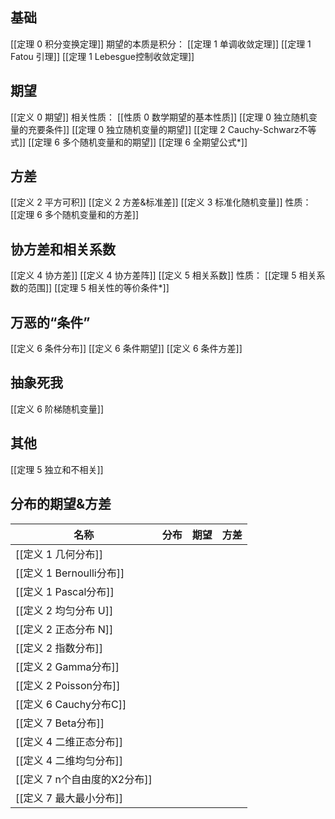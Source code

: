 ## 基础
[[定理 0 积分变换定理]]
期望的本质是积分：
[[定理 1 单调收敛定理]]
[[定理 1 Fatou 引理]]
[[定理 1 Lebesgue控制收敛定理]]

## 期望
[[定义 0 期望]]
相关性质：
[[性质 0 数学期望的基本性质]]
[[定理 0 独立随机变量的充要条件]]
[[定理 0 独立随机变量的期望]]
[[定理 2 Cauchy-Schwarz不等式]]
[[定理 6 多个随机变量和的期望]]
[[定理 6 全期望公式*]]

## 方差
[[定义 2 平方可积]]
[[定义 2 方差&标准差]]
[[定义 3 标准化随机变量]]
性质：
[[定理 6 多个随机变量和的方差]]

## 协方差和相关系数
[[定义 4 协方差]]
[[定义 4 协方差阵]]
[[定义 5 相关系数]]
性质：
[[定理 5 相关系数的范围]]
[[定理 5 相关性的等价条件*]]

## 万恶的“条件”
[[定义 6 条件分布]]
[[定义 6 条件期望]]
[[定义 6 条件方差]]

## 抽象死我
[[定义 6 阶梯随机变量]]

## 其他
[[定理 5 独立和不相关]]

## 分布的期望&方差
|名称|分布|期望|方差|
|----|----|----|----|
|[[定义 1 几何分布]]||||
|[[定义 1 Bernoulli分布]]||||
|[[定义 1 Pascal分布]]||||
|[[定义 2 均匀分布 U]]||||
|[[定义 2 正态分布 N]]||||
|[[定义 2 指数分布]]||||
|[[定义 2 Gamma分布]]||||
|[[定义 2 Poisson分布]]||||
|[[定义 6 Cauchy分布C]]||||
|[[定义 7 Beta分布]]||||
|[[定义 4 二维正态分布]]||||
|[[定义 4 二维均匀分布]]||||
|[[定义 7 n个自由度的X2分布]]||||
|[[定义 7 最大最小分布]]||||

